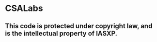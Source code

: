 # CSALabs
## This code is protected under copyright law, and is the intellectual property of IASXP.
